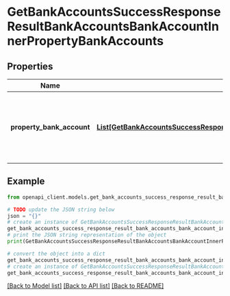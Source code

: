 # GetBankAccountsSuccessResponseResultBankAccountsBankAccountInnerPropertyBankAccounts


## Properties

Name | Type | Description | Notes
------------ | ------------- | ------------- | -------------
**property_bank_account** | [**List[GetBankAccountsSuccessResponseResultBankAccountsBankAccountInnerPropertyBankAccountsPropertyBankAccountInner]**](GetBankAccountsSuccessResponseResultBankAccountsBankAccountInnerPropertyBankAccountsPropertyBankAccountInner.md) | A list of property bank accounts associated with the bank account. | 

## Example

```python
from openapi_client.models.get_bank_accounts_success_response_result_bank_accounts_bank_account_inner_property_bank_accounts import GetBankAccountsSuccessResponseResultBankAccountsBankAccountInnerPropertyBankAccounts

# TODO update the JSON string below
json = "{}"
# create an instance of GetBankAccountsSuccessResponseResultBankAccountsBankAccountInnerPropertyBankAccounts from a JSON string
get_bank_accounts_success_response_result_bank_accounts_bank_account_inner_property_bank_accounts_instance = GetBankAccountsSuccessResponseResultBankAccountsBankAccountInnerPropertyBankAccounts.from_json(json)
# print the JSON string representation of the object
print(GetBankAccountsSuccessResponseResultBankAccountsBankAccountInnerPropertyBankAccounts.to_json())

# convert the object into a dict
get_bank_accounts_success_response_result_bank_accounts_bank_account_inner_property_bank_accounts_dict = get_bank_accounts_success_response_result_bank_accounts_bank_account_inner_property_bank_accounts_instance.to_dict()
# create an instance of GetBankAccountsSuccessResponseResultBankAccountsBankAccountInnerPropertyBankAccounts from a dict
get_bank_accounts_success_response_result_bank_accounts_bank_account_inner_property_bank_accounts_from_dict = GetBankAccountsSuccessResponseResultBankAccountsBankAccountInnerPropertyBankAccounts.from_dict(get_bank_accounts_success_response_result_bank_accounts_bank_account_inner_property_bank_accounts_dict)
```
[[Back to Model list]](../README.md#documentation-for-models) [[Back to API list]](../README.md#documentation-for-api-endpoints) [[Back to README]](../README.md)



